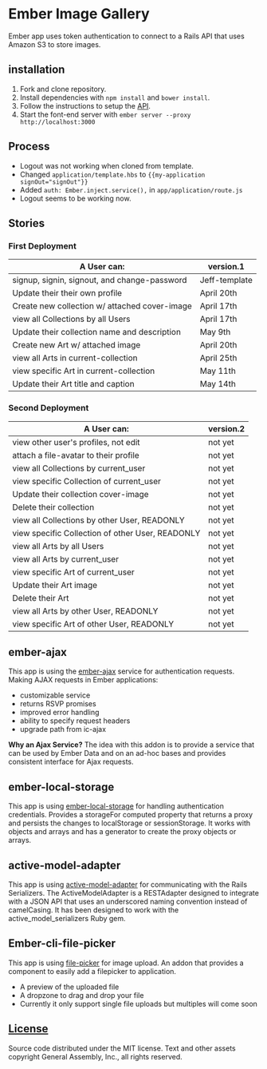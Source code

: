 # Ember Image Gallery

Ember app uses token authentication to connect to a Rails API
that uses Amazon S3 to store images.

## installation

1.  Fork and clone repository.
1.  Install dependencies with `npm install` and `bower install`.
1.  Follow the instructions to setup the [API](https://github.com/faetea/ember-auth-api).
1.  Start the font-end server with `ember server --proxy http://localhost:3000`

## Process

-   Logout was not working when cloned from template.
-   Changed `application/template.hbs` to `{{my-application signOut="signOut"}}`
-   Added `auth: Ember.inject.service(),` in `app/application/route.js`
-   Logout seems to be working now.

## Stories

### First Deployment

| A User can:                                      | version.1     |
|--------------------------------------------------|---------------|
| signup, signin, signout, and change-password     | Jeff-template |
| Update their their own profile                   | April 20th    |
| Create new collection w/ attached cover-image    | April 17th    |
| view all Collections by all Users                | April 17th    |
| Update their collection name and description     | May 9th       |
| Create new Art w/ attached image                 | April 20th    |
| view all Arts in current-collection              | April 25th    |
| view specific Art in current-collection          | May 11th      |
| Update their Art title and caption               | May 14th      |

### Second Deployment

| A User can:                                      | version.2     |
|--------------------------------------------------|---------------|
| view other user's profiles, not edit             | not yet       |
| attach a file-avatar to their profile            | not yet       |
| view all Collections by current_user             | not yet       |
| view specific Collection of current_user         | not yet       |
| Update their collection cover-image              | not yet       |
| Delete their collection                          | not yet       |
| view all Collections by other User, READONLY     | not yet       |
| view specific Collection of other User, READONLY | not yet       |
| view all Arts by all Users                       | not yet       |
| view all Arts by current_user                    | not yet       |
| view specific Art of current_user                | not yet       |
| Update their Art image                           | not yet       |
| Delete their Art                                 | not yet       |
| view all Arts by other User, READONLY            | not yet       |
| view specific Art of other User, READONLY        | not yet       |

## ember-ajax

This app is using the [ember-ajax](https://github.com/ember-cli/ember-ajax)
service for authentication requests.
Making AJAX requests in Ember applications:

-   customizable service
-   returns RSVP promises
-   improved error handling
-   ability to specify request headers
-   upgrade path from ic-ajax

**Why an Ajax Service?**
The idea with this addon is to provide a service that can be used by Ember Data
 and on an ad-hoc bases and provides consistent interface for Ajax requests.

## ember-local-storage

This app is using [ember-local-storage](https://github.com/funkensturm/ember-local-storage)
for handling authentication credentials.
Provides a storageFor computed property that returns a proxy and persists the
changes to localStorage or sessionStorage. It works with objects and arrays
and has a generator to create the proxy objects or arrays.

## active-model-adapter

This app is using [active-model-adapter](https://github.com/ember-data/active-model-adapter)
for communicating with the Rails Serializers.
The ActiveModelAdapter is a RESTAdapter designed to integrate with a JSON API
that uses an underscored naming convention instead of camelCasing.
It has been designed to work with the active_model_serializers Ruby gem.

## Ember-cli-file-picker

This app is using [file-picker](https://github.com/funkensturm/ember-cli-file-picker)
for image upload.
An addon that provides a component to easily add a filepicker to application.

-   A preview of the uploaded file
-   A dropzone to drag and drop your file
-   Currently it only support single file uploads but multiples will come soon

## [License](LICENSE)

Source code distributed under the MIT license.
Text and other assets copyright General Assembly, Inc., all rights reserved.
